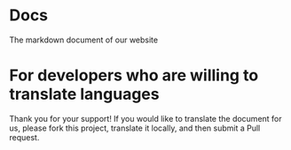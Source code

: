 # Docs
The markdown document of our website

# For developers who are willing to translate languages
Thank you for your support! If you would like to translate the document for us, please fork this project, translate it locally, and then submit a Pull request.
